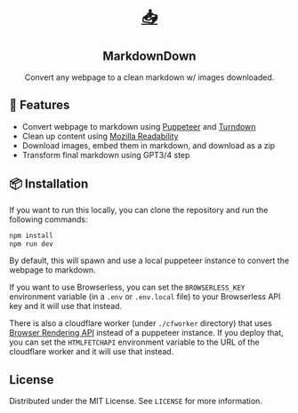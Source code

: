 <div align="center">
  <a href="https://markdowndown.vercel.app/">
    <h1>📥</h1>
  </a>
  <h2>Markdown<b>Down</b></h2>
  <p>Convert any webpage to a clean markdown w/ images downloaded.</p>
</div>

## 🚀 Features
- Convert webpage to markdown using [Puppeteer](https://pptr.dev/) and [Turndown](https://github.com/mixmark-io/turndown)
- Clean up content using [Mozilla Readability](https://github.com/mozilla/readability)
- Download images, embed them in markdown, and download as a zip
- Transform final markdown using GPT3/4 step

## 📦 Installation

If you want to run this locally, you can clone the repository and run the following commands:

```bash
npm install
npm run dev
```

By default, this will spawn and use a local puppeteer instance to convert the webpage to markdown. 

If you want to use Browserless, you can set the `BROWSERLESS_KEY` environment variable (in a `.env` or `.env.local` file) to your Browserless API key and it will use that instead.

There is also a cloudflare worker (under `./cfworker` directory) that uses [Browser Rendering API](https://developers.cloudflare.com/browser-rendering/) instead of a puppeteer instance. If you deploy that, you can set the `HTMLFETCHAPI` environment variable to the URL of the cloudflare worker and it will use that instead.


## License

Distributed under the MIT License. See `LICENSE` for more information.